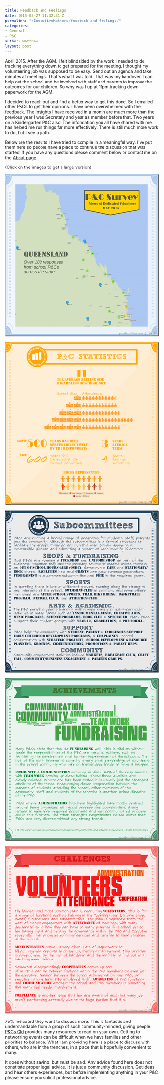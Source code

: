 ```yaml
---
title: Feedback and Feelings
date: 2015-05-27 11:32:31 Z
permalink: "/ExecutiveMatters/feedback-and-feelings/"
categories:
- General
- P&C
author: Matthew
layout: post
---
```


April 2015. After the AGM. I felt blindsided by the work I needed to do, tracking everything down to get prepared for the meeting. I thought my volunteering job was supposed to be easy. Send out an agenda and take minutes at meetings. That's what I was told. That was my handover. I can help out the school and be involved with staff and parents to improve the outcomes for our children. So why was I up at 11pm tracking down paperwork for the AGM.

I decided to reach out and find a better way to get this done. So I emailed other P&Cs to get their opinions. I have been overwhelmed with the feedback. The insights I have received in a month are much more than the previous year I was Secretary and year as member before that. Two years on a Kindergarten P&C also. The information you all have shared with me has helped me run things far more effectively. There is still much more work to do, but I see a path.

Below are the results I have tried to compile in a meaningful way. I've put them here so people have a place to continue the discussion that was started. If you have any questions please comment below or contact me on the [About page](/about/ "About").

(Click on the images to get a large version)

<a href="/content/posts/staterespondantslocations4.png" target="_blank"><img class="img-fluid" title="State Respondants Locations" src="/content/posts/staterespondantslocations_thumb4.png" /></a>

<a href="/content/posts/statistics4.png" target="_blank"><img class="img-fluid" title="Statistics" src="/content/posts/statistics_thumb4.png" alt="Statistics" /></a>

<a href="/content/posts/subcommittees4.png" target="_blank"><img class="img-fluid" title="Subcommittees" src="/content/posts/subcommittees_thumb4.png" alt="Subcommittees" /></a>

<a href="/content/posts/achievements4.png" target="_blank"><img class="img-fluid" title="Achievements" src="/content/posts/achievements_thumb4.png" alt="Achievements" /></a>

<a href="/content/posts/challenges4.png" target="_blank"><img class="img-fluid" title="Challenges" src="/content/posts/challenges_thumb4.png" alt="Challenges" /></a>

75% indicated they want to discuss more. This is fantastic and understandable from a group of such community-minded, giving people. <a title="P&Cs Qld" href="http://www.pandcsqld.com.au/" target="_blank">P&Cs Qld</a> provides many resources to read on your own. Getting to networking events can be difficult when we have families and other priorities to balance. What I am providing here is a place to discuss with others, who are in the trenches, in a place that is hopefully convenient to many.

It goes without saying, but must be said. Any advice found here does not constitute proper legal advice. It is just a community discussion. Get ideas and hear others experiences, but before implementing anything in your P&C please ensure you solicit professional advice.